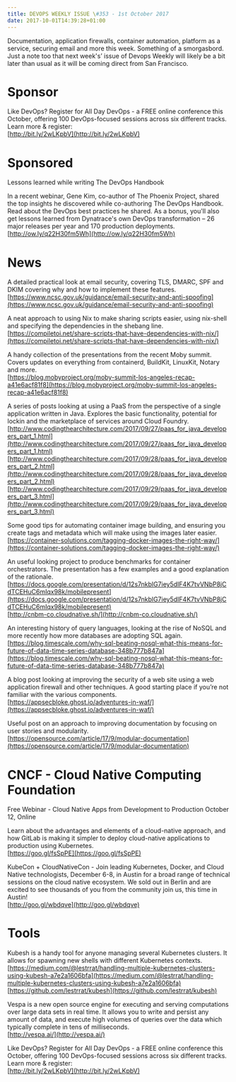 ```yaml
---
title: DEVOPS WEEKLY ISSUE \#353 - 1st October 2017 
date: 2017-10-01T14:39:28+01:00
---
```


Documentation, application firewalls, container automation, platform as a service, securing email and more this week. Something of a smorgasbord. Just a note too that next week's’ issue of Devops Weekly will likely be a bit later than usual as it will be coming direct from San Francisco.


Sponsor
======

Like DevOps? Register for All Day DevOps - a FREE online conference this October, offering 100 DevOps-focused sessions across six different tracks. Learn more & register:
<br>[http://bit.ly/2wLKpbV](http://bit.ly/2wLKpbV)


Sponsored
========

Lessons learned while writing The DevOps Handbook

In a recent webinar, Gene Kim, co-author of The Phoenix Project, shared the top insights he discovered while co-authoring The DevOps Handbook. Read about the DevOps best practices he shared. As a bonus, you'll also get lessons learned from Dynatrace's own DevOps transformation – 26 major releases per year and 170 production deployments.
<br>[http://ow.ly/q22H30fm5Wh](http://ow.ly/q22H30fm5Wh)


News
====

A detailed practical look at email security, covering TLS, DMARC, SPF and DKIM covering why and how to implement these features.
<br>[https://www.ncsc.gov.uk/guidance/email-security-and-anti-spoofing](https://www.ncsc.gov.uk/guidance/email-security-and-anti-spoofing)


A neat approach to using Nix to make sharing scripts easier, using nix-shell and specifying the dependencies in the shebang line.
<br>[https://compiletoi.net/share-scripts-that-have-dependencies-with-nix/](https://compiletoi.net/share-scripts-that-have-dependencies-with-nix/)


A handy collection of the presentations from the recent Moby summit. Covers updates on everything from containerd, BuildKit, LinuxKit, Notary and more.
<br>[https://blog.mobyproject.org/moby-summit-los-angeles-recap-a41e6acf81f8](https://blog.mobyproject.org/moby-summit-los-angeles-recap-a41e6acf81f8)


A series of posts looking at using a PaaS from the perspective of a single application written in Java. Explores the basic functionality, potential for lockin and the marketplace of services around Cloud Foundry.
<br>[http://www.codingthearchitecture.com/2017/09/27/paas_for_java_developers_part_1.html](http://www.codingthearchitecture.com/2017/09/27/paas_for_java_developers_part_1.html)
<br>[http://www.codingthearchitecture.com/2017/09/28/paas_for_java_developers_part_2.html](http://www.codingthearchitecture.com/2017/09/28/paas_for_java_developers_part_2.html)
<br>[http://www.codingthearchitecture.com/2017/09/29/paas_for_java_developers_part_3.html](http://www.codingthearchitecture.com/2017/09/29/paas_for_java_developers_part_3.html)


Some good tips for automating container image building, and ensuring you create tags and metadata which will make using the images later easier.
<br>[https://container-solutions.com/tagging-docker-images-the-right-way/](https://container-solutions.com/tagging-docker-images-the-right-way/)


An useful looking project to produce benchmarks for container orchestrators. The presentation has a few examples and a good explanation of the rationale.
<br>[https://docs.google.com/presentation/d/12s7nkblG7iey5dIF4K7tvVNbP8jCdTCEHuC6mIqx98k/mobilepresent](https://docs.google.com/presentation/d/12s7nkblG7iey5dIF4K7tvVNbP8jCdTCEHuC6mIqx98k/mobilepresent)
<br>[http://cnbm-co.cloudnative.sh/](http://cnbm-co.cloudnative.sh/)


An interesting history of query languages, looking at the rise of NoSQL and more recently how more databases are adopting SQL again.
<br>[https://blog.timescale.com/why-sql-beating-nosql-what-this-means-for-future-of-data-time-series-database-348b777b847a](https://blog.timescale.com/why-sql-beating-nosql-what-this-means-for-future-of-data-time-series-database-348b777b847a)


A blog post looking at improving the security of a web site using a web application firewall and other techniques. A good starting place if you’re not familiar with the various components.
<br>[https://appsecbloke.ghost.io/adventures-in-waf/](https://appsecbloke.ghost.io/adventures-in-waf/)


Useful post on an approach to improving documentation by focusing on user stories and modularity.
<br>[https://opensource.com/article/17/9/modular-documentation](https://opensource.com/article/17/9/modular-documentation)


CNCF - Cloud Native Computing Foundation
====

Free Webinar - Cloud Native Apps from Development to Production
October 12, Online

Learn about the advantages and elements of a cloud-native approach, and how GitLab is making it simpler to deploy cloud-native applications to production using Kubernetes.
<br>[https://goo.gl/fsSpPE](https://goo.gl/fsSpPE)


KubeCon + CloudNativeCon - Join leading Kubernetes, Docker, and Cloud Native technologists, December 6-8, in Austin for a broad range of technical sessions on the cloud native ecosystem. We sold out in Berlin and are excited to see thousands of you from the community join us, this time in Austin!
<br>[http://goo.gl/wbdqve](http://goo.gl/wbdqve)


Tools
=====

Kubesh is a handy tool for anyone managing several Kubernetes clusters. It allows for spawning new shells with different Kubernetes contexts.
<br>[https://medium.com/@lestrrat/handling-multiple-kubernetes-clusters-using-kubesh-a7e2a1606bfa](https://medium.com/@lestrrat/handling-multiple-kubernetes-clusters-using-kubesh-a7e2a1606bfa)
<br>[https://github.com/lestrrat/kubesh](https://github.com/lestrrat/kubesh)


Vespa is a new open source engine for executing and serving computations over large data sets in real time. It allows you to write and persist any amount of data, and execute high volumes of queries over the data which typically complete in tens of milliseconds.
<br>[http://vespa.ai/](http://vespa.ai/)


Like DevOps? Register for All Day DevOps - a FREE online conference this October, offering 100 DevOps-focused sessions across six different tracks. Learn more & register:
<br>[http://bit.ly/2wLKpbV](http://bit.ly/2wLKpbV)



